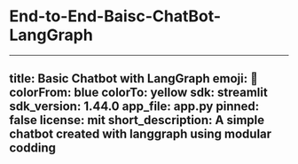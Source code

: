 # End-to-End-Baisc-ChatBot-LangGraph

---
title: Basic Chatbot with LangGraph
emoji: 🤖
colorFrom: blue
colorTo: yellow
sdk: streamlit
sdk_version: 1.44.0
app_file: app.py
pinned: false
license: mit
short_description: A simple chatbot created with langgraph using modular codding
---